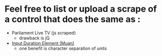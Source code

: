 # Feel free to list or upload a scrape of a control that does the same as <input-duration>:

- Parliament Live TV (js scraped)
  - drawback is jQ
- [Input Duration Element (Muan)](https://github.com/muan/input-duration-element/)
  - one benefit is character separation of units


